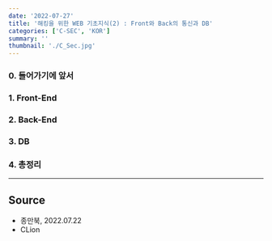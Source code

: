 ```yaml
---
date: '2022-07-27'
title: '해킹을 위한 WEB 기초지식(2) : Front와 Back의 통신과 DB'
categories: ['C-SEC', 'KOR']
summary: ''
thumbnail: './C_Sec.jpg'
---
```


### 0. 들어가기에 앞서

### 1. Front-End

### 2. Back-End

### 3. DB

### 4. 총정리

---

## Source

- 종만북, 2022.07.22
- CLion